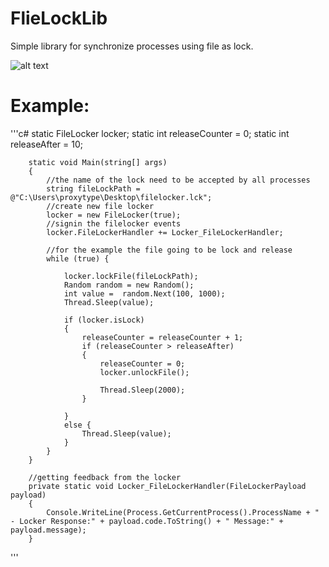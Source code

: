 # FlieLockLib
Simple library for synchronize processes using file as lock.

![alt text](https://raw.githubusercontent.com/proxytype/FlieLockerLib/master/page-order-cpu-overheat.gif)

# Example:
'''c#
 static FileLocker locker;
        static int releaseCounter = 0;
        static int releaseAfter = 10;

        static void Main(string[] args)
        {
            //the name of the lock need to be accepted by all processes
            string fileLockPath = @"C:\Users\proxytype\Desktop\filelocker.lck";
            //create new file locker
            locker = new FileLocker(true);
            //signin the filelocker events
            locker.FileLockerHandler += Locker_FileLockerHandler;

            //for the example the file going to be lock and release
            while (true) {

                locker.lockFile(fileLockPath);
                Random random = new Random();
                int value =  random.Next(100, 1000);
                Thread.Sleep(value);

                if (locker.isLock)
                {
                    releaseCounter = releaseCounter + 1;
                    if (releaseCounter > releaseAfter)
                    {
                        releaseCounter = 0;
                        locker.unlockFile();

                        Thread.Sleep(2000);
                    }

                }
                else {
                    Thread.Sleep(value);
                }
            }
        }

        //getting feedback from the locker
        private static void Locker_FileLockerHandler(FileLockerPayload payload)
        {
            Console.WriteLine(Process.GetCurrentProcess().ProcessName + " - Locker Response:" + payload.code.ToString() + " Message:" + payload.message);
        }
'''
